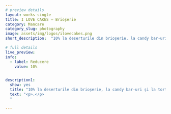 ```yaml
---
# preview details
layout: works-single
title: I LOVE CAKES – Brioșerie
category: Mancare
category_slug: photography
image: assets/img/logos/ilovecakes.png
short_description:  "10% la deserturile din brioșerie, la candy bar-uri și la torturi"

# full details
live_preview:
info:
  - label: Reducere
    value: 10% 


description1:
  show: yes
  title: "10% la deserturile din brioșerie, la candy bar-uri și la torturi"
  text: "<p>.</p>
  "

---
```

